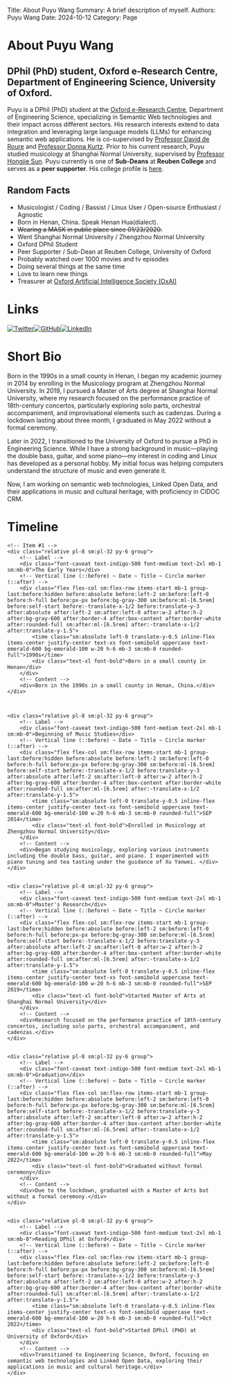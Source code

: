 Title:   About Puyu Wang
Summary: A brief description of myself.
Authors: Puyu Wang
Date:    2024-10-12
Category: Page

# About Puyu Wang

## DPhil (PhD) student, Oxford e-Research Centre, Department of Engineering Science, University of Oxford.  
Puyu is a DPhil (PhD) student at the [Oxford e-Research Centre](https://oerc.ox.ac.uk/), Department of Engineering Science, specializing in Semantic Web technologies and their impact across different sectors. His research interests extend to data integration and leveraging large language models (LLMs) for enhancing semantic web applications. He is co-supervised by [Professor David de Roure](https://eng.ox.ac.uk/people/david-de-roure/) and [Professor Donna Kurtz](https://eng.ox.ac.uk/people/donna-kurtz/). Prior to his current research, Puyu studied musicology at Shanghai Normal University, supervised by [Professor Hongjie Sun](https://drsun.online/%e4%b8%aa%e4%ba%ba%e8%b5%84%e6%96%99/). 
Puyu currently is one of **Sub-Deans** at **Reuben College** and serves as a **peer supporter**. His college profile is [here](https://reuben.ox.ac.uk/people/puyu-wang). 


## Random Facts
 
- Musicologist / Coding / Bassist / Linux User / Open-source Enthusiast / Agnostic
- Born in Henan, China. Speak Henan Hua(dialect).   
- ~~Wearing a MASK in public place since 01/23/2020.~~
- Went Shanghai Normal University / Zhengzhou Normal University
- Oxford DPhil Student
- Peer Supporter / Sub-Dean at Reuben College, University of Oxford
- Probably watched over 1000 movies and tv episodes
- Doing several things at the same time
- Love to learn new things
- Treasurer at [Oxford ArtificiaI Intelligence Society (OxAI)](https://www.oxai.org/theteam)
 
# Links

[![Twitter](https://img.shields.io/badge/Twitter-1DA1F2?style=for-the-badge&logo=twitter&logoColor=white)](https://twitter.com/puyu1001)[![GitHub](https://img.shields.io/badge/GitHub-181717?style=for-the-badge&logo=github&logoColor=white)](https://github.com/PaulWang1905)[![LinkedIn](https://img.shields.io/badge/LinkedIn-0077B5?style=for-the-badge&logo=linkedin&logoColor=white)](https://www.linkedin.com/in/puyu-wang/)

# Short Bio

Born in the 1990s in a small county in Henan, I began my academic journey in 2014 by enrolling in the Musicology program at Zhengzhou Normal University. In 2019, I pursued a Master of Arts degree at Shanghai Normal University, where my research focused on the performance practice of 18th-century concertos, particularly exploring solo parts, orchestral accompaniment, and improvisational elements such as cadenzas. During a lockdown lasting about three month, I graduated in May 2022 without a formal ceremony.

Later in 2022, I transitioned to the University of Oxford to pursue a PhD in Engineering Science. While I have a strong background in music—playing the double bass, guitar, and some piano—my interest in coding and Linux has developed as a personal hobby. My initial focus was helping computers understand the structure of music and even generate it.

Now, I am working on semantic web technologies, Linked Open Data, and their applications in music and cultural heritage, with proficiency in CIDOC CRM.

# Timeline
<div class="-my-6">

    <!-- Item #1 -->
    <div class="relative pl-8 sm:pl-32 py-6 group">
        <!-- Label -->
        <div class="font-caveat text-indigo-500 font-medium text-2xl mb-1 sm:mb-0">The Early Years</div>
        <!-- Vertical line (::before) ~ Date ~ Title ~ Circle marker (::after) -->
        <div class="flex flex-col sm:flex-row items-start mb-1 group-last:before:hidden before:absolute before:left-2 sm:before:left-0 before:h-full before:px-px before:bg-gray-300 sm:before:ml-[6.5rem] before:self-start before:-translate-x-1/2 before:translate-y-3 after:absolute after:left-2 sm:after:left-0 after:w-2 after:h-2 after:bg-gray-600 after:border-4 after:box-content after:border-white after:rounded-full sm:after:ml-[6.5rem] after:-translate-x-1/2 after:translate-y-1.5">
            <time class="sm:absolute left-0 translate-y-0.5 inline-flex items-center justify-center text-xs font-semibold uppercase text-emerald-600 bg-emerald-100 w-20 h-6 mb-3 sm:mb-0 rounded-full">1990s</time>
            <div class="text-xl font-bold">Born in a small county in Henan</div>
        </div>
        <!-- Content -->
        <div>Born in the 1990s in a small county in Henan, China.</div>
    </div>
    

    
    <div class="relative pl-8 sm:pl-32 py-6 group">
        <!-- Label -->
        <div class="font-caveat text-indigo-500 font-medium text-2xl mb-1 sm:mb-0">Beginning of Music Studies</div>
        <!-- Vertical line (::before) ~ Date ~ Title ~ Circle marker (::after) -->
        <div class="flex flex-col sm:flex-row items-start mb-1 group-last:before:hidden before:absolute before:left-2 sm:before:left-0 before:h-full before:px-px before:bg-gray-300 sm:before:ml-[6.5rem] before:self-start before:-translate-x-1/2 before:translate-y-3 after:absolute after:left-2 sm:after:left-0 after:w-2 after:h-2 after:bg-gray-600 after:border-4 after:box-content after:border-white after:rounded-full sm:after:ml-[6.5rem] after:-translate-x-1/2 after:translate-y-1.5">
            <time class="sm:absolute left-0 translate-y-0.5 inline-flex items-center justify-center text-xs font-semibold uppercase text-emerald-600 bg-emerald-100 w-20 h-6 mb-3 sm:mb-0 rounded-full">SEP 2014</time>
            <div class="text-xl font-bold">Enrolled in Musicology at Zhengzhou Normal University</div>
        </div>
        <!-- Content -->
        <div>Began studying musicology, exploring various instruments including the double bass, guitar, and piano. I experimented with piano tuning and tea tasting under the guidance of Xu Yanwei. </div>
    </div>
    
    
    <div class="relative pl-8 sm:pl-32 py-6 group">
        <!-- Label -->
        <div class="font-caveat text-indigo-500 font-medium text-2xl mb-1 sm:mb-0">Master's Research</div>
        <!-- Vertical line (::before) ~ Date ~ Title ~ Circle marker (::after) -->
        <div class="flex flex-col sm:flex-row items-start mb-1 group-last:before:hidden before:absolute before:left-2 sm:before:left-0 before:h-full before:px-px before:bg-gray-300 sm:before:ml-[6.5rem] before:self-start before:-translate-x-1/2 before:translate-y-3 after:absolute after:left-2 sm:after:left-0 after:w-2 after:h-2 after:bg-gray-600 after:border-4 after:box-content after:border-white after:rounded-full sm:after:ml-[6.5rem] after:-translate-x-1/2 after:translate-y-1.5">
            <time class="sm:absolute left-0 translate-y-0.5 inline-flex items-center justify-center text-xs font-semibold uppercase text-emerald-600 bg-emerald-100 w-20 h-6 mb-3 sm:mb-0 rounded-full">SEP 2019</time>
            <div class="text-xl font-bold">Started Master of Arts at Shanghai Normal University</div>
        </div>
        <!-- Content -->
        <div>Research focused on the performance practice of 18th-century concertos, including solo parts, orchestral accompaniment, and cadenzas.</div>
    </div>

    
    <div class="relative pl-8 sm:pl-32 py-6 group">
        <!-- Label -->
        <div class="font-caveat text-indigo-500 font-medium text-2xl mb-1 sm:mb-0">Graduation</div>
        <!-- Vertical line (::before) ~ Date ~ Title ~ Circle marker (::after) -->
        <div class="flex flex-col sm:flex-row items-start mb-1 group-last:before:hidden before:absolute before:left-2 sm:before:left-0 before:h-full before:px-px before:bg-gray-300 sm:before:ml-[6.5rem] before:self-start before:-translate-x-1/2 before:translate-y-3 after:absolute after:left-2 sm:after:left-0 after:w-2 after:h-2 after:bg-gray-600 after:border-4 after:box-content after:border-white after:rounded-full sm:after:ml-[6.5rem] after:-translate-x-1/2 after:translate-y-1.5">
            <time class="sm:absolute left-0 translate-y-0.5 inline-flex items-center justify-center text-xs font-semibold uppercase text-emerald-600 bg-emerald-100 w-20 h-6 mb-3 sm:mb-0 rounded-full">May 2022</time>
            <div class="text-xl font-bold">Graduated without formal ceremony</div>
        </div>
        <!-- Content -->
        <div>Due to the lockdown, graduated with a Master of Arts but without a formal ceremony.</div>
    </div>
    
    
    <div class="relative pl-8 sm:pl-32 py-6 group">
        <!-- Label -->
        <div class="font-caveat text-indigo-500 font-medium text-2xl mb-1 sm:mb-0">Reading DPhil at Oxford</div>
        <!-- Vertical line (::before) ~ Date ~ Title ~ Circle marker (::after) -->
        <div class="flex flex-col sm:flex-row items-start mb-1 group-last:before:hidden before:absolute before:left-2 sm:before:left-0 before:h-full before:px-px before:bg-gray-300 sm:before:ml-[6.5rem] before:self-start before:-translate-x-1/2 before:translate-y-3 after:absolute after:left-2 sm:after:left-0 after:w-2 after:h-2 after:bg-gray-600 after:border-4 after:box-content after:border-white after:rounded-full sm:after:ml-[6.5rem] after:-translate-x-1/2 after:translate-y-1.5">
            <time class="sm:absolute left-0 translate-y-0.5 inline-flex items-center justify-center text-xs font-semibold uppercase text-emerald-600 bg-emerald-100 w-20 h-6 mb-3 sm:mb-0 rounded-full">Oct 2022</time>
            <div class="text-xl font-bold">Started DPhil (PHD) at University of Oxford</div>
        </div>
        <!-- Content -->
        <div>Transitioned to Engineering Science, Oxford, focusing on semantic web technologies and Linked Open Data, exploring their applications in music and cultural heritage.</div>
    </div>

</div>

